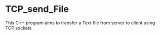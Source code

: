# TCP_send_File

This C++ program aims to transfer a Text file from server to client using TCP sockets
